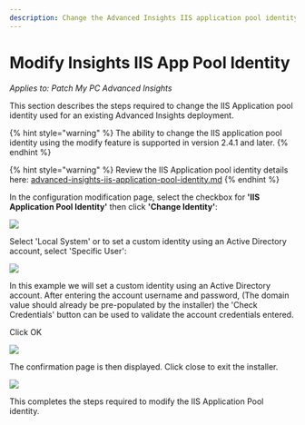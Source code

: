 ```yaml
---
description: Change the Advanced Insights IIS application pool identity.
---
```


# Modify Insights IIS App Pool Identity

_Applies to: Patch My PC Advanced Insights_

This section describes the steps required to change the IIS Application pool identity used for an existing Advanced Insights deployment.

{% hint style="warning" %}
The ability to change the IIS application pool identity using the modify feature is supported in version 2.4.1 and later.
{% endhint %}

{% hint style="warning" %}
Review the IIS Application pool identity details here: [advanced-insights-iis-application-pool-identity.md](../advanced-insights-iis-application-pool-identity.md "mention")
{% endhint %}

In the configuration modification page, select the checkbox for **'IIS Application Pool Identity'** then click **'Change Identity'**:

![](/_images/vmconnect_TLKvfLRWgU.png-"" "")

Select 'Local System' or to set a custom identity using an Active Directory account, select 'Specific User':

![](/_images/vmconnect_7HZTcmUwwa.png-"" "")

In this example we will set a custom identity using an Active Directory account. After entering the account username and password, (The domain value should already be pre-populated by the installer) the 'Check Credentials' button can be used to validate the account credentials entered.

Click OK

![](/_images/vmconnect_a2UjNEmSYX.png-"" "")

The confirmation page is then displayed. Click close to exit the installer.

![](/_images/vmconnect_chQDGol3Od.png-"" "")

This completes the steps required to modify the IIS Application Pool identity.
